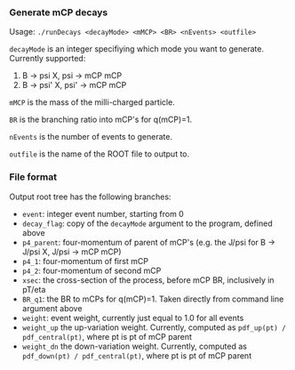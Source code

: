 ### Generate mCP decays

Usage: `./runDecays <decayMode> <mMCP> <BR> <nEvents> <outfile>`

`decayMode` is an integer specifiying which mode you want to generate. Currently supported:
1. B -> psi X, psi -> mCP mCP
2. B -> psi' X, psi' -> mCP mCP

`mMCP` is the mass of the milli-charged particle.

`BR` is the branching ratio into mCP's for q(mCP)=1.

`nEvents` is the number of events to generate.

`outfile` is the name of the ROOT file to output to.

### File format
Output root tree has the following branches:
* `event`: integer event number, starting from 0
* `decay_flag`: copy of the `decayMode` argument to the program, defined above
* `p4_parent`: four-momentum of parent of mCP's (e.g. the J/psi for B -> J/psi X, J/psi -> mCP mCP)
* `p4_1`: four-momentum of first mCP
* `p4_2`: four-momentum of second mCP
* `xsec`: the cross-section of the process, before mCP BR, inclusively in pT/eta
* `BR_q1`: the BR to mCPs for q(mCP)=1. Taken directly from command line argument above
* `weight`: event weight, currently just equal to 1.0 for all events
* `weight_up` the up-variation weight. Currently, computed as `pdf_up(pt) / pdf_central(pt)`, where pt is pt of mCP parent
* `weight_dn` the down-variation weight. Currently, computed as `pdf_down(pt) / pdf_central(pt)`, where pt is pt of mCP parent
